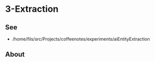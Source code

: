 # 3-Extraction

## See

* /home/fils/src/Projects/coffeenotes/experiments/aiEntityExtraction



## About
